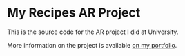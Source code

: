 # My Recipes AR Project

This is the source code for the AR project I did at University.

More information on the project is available [on my portfolio](https://www.joshc.uk/portfolio/my-recipes-ar).
